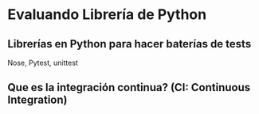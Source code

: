 # Evaluando Librería de Python


## Librerías en Python para hacer baterías de tests

Nose, Pytest, unittest


## Que es la integración continua? (CI: Continuous Integration)
